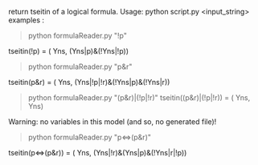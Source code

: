 return tseitin of a logical formula.
Usage: python script.py <input_string>
examples :

> python formulaReader.py "!p"

tseitin(!p) = ( Yns, (Yns|p)&(!Yns|!p))

> python formulaReader.py "p&r"

tseitin(p&r) = ( Yns, (Yns|!p|!r)&(!Yns|p)&(!Yns|r))

> python formulaReader.py "(p&r)|(!p|!r)"
tseitin((p&r)|(!p|!r)) = ( Yns, Yns)

Warning: no variables in this model (and so, no generated file)!

> python formulaReader.py "p<=>(p&r)"

tseitin(p<=>(p&r)) = ( Yns, (Yns|!r)&(Yns|p)&(!Yns|r|!p))

